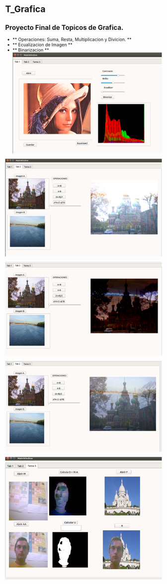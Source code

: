 # T_Grafica
## Proyecto Final de Topicos de Grafica.
 - ** Operaciones: Suma, Resta, Multiplicacion y Divicion.  **
- ** Ecualizacion de Imagen **
- ** Binarizacion **
![alt text](shot/t_grafica1.png)

![alt text](shot/img_t2.png)

![alt text](shot/img_t22.png)

![alt text](shot/img_t222.png)

![alt text](shot/img_t3.png)
